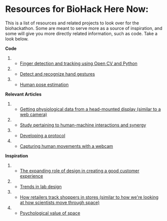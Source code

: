 # Resources for BioHack Here Now:

This is a list of resources and related projects to look over for the biohackathon. Some are meant to serve more as a source of inspiration, and some will give you more directly related information, such as code. Take a look below.

**Code**

1. * [Finger detection and tracking using Open CV and Python](https://dev.to/amarlearning/finger-detection-and-tracking-using-opencv-and-python-586m) 
2. * [Detect and recognize hand gestures](https://www.intorobotics.com/9-opencv-tutorials-hand-gesture-detection-recognition/)
3. * [Human pose estimation](https://www.learnopencv.com/deep-learning-based-human-pose-estimation-using-opencv-cpp-python/)


**Relevant Articles**

1. * [Getting physiological data from a head-mounted display (similar to a web camera)](https://dam-prod.media.mit.edu/x/2018/10/26/p160-bernal.pdf)
2. * [Study pertaining to human-machine interactions and synergy](https://dam-prod.media.mit.edu/x/2019/07/09/guitar-nime-2019-camera-v2.pdf)
3. * [Developing a protocol](http://depts.washington.edu/wildfire/resources/protckl.pdf)
4. * [Capturing human movements with a webcam](http://gvv.mpi-inf.mpg.de/projects/VNect/)


**Inspiration**

1. * [The expanding role of design in creating a good customer experience](https://www.mckinsey.com/business-functions/operations/our-insights/the-expanding-role-of-design-in-creating-an-end-to-end-customer-experience)
2. * [Trends in lab design](https://www.wbdg.org/resources/trends-lab-design)
3. * [How retailers track shoppers in stores (similar to how we're looking at how scientists move through space)](https://www.businessinsider.com/how-retailers-track-shoppers-in-heat-maps-2014-1?r=US&IR=T)
4. * [Psychological value of space](https://www.wbdg.org/resources/psychosocial-value-space)

